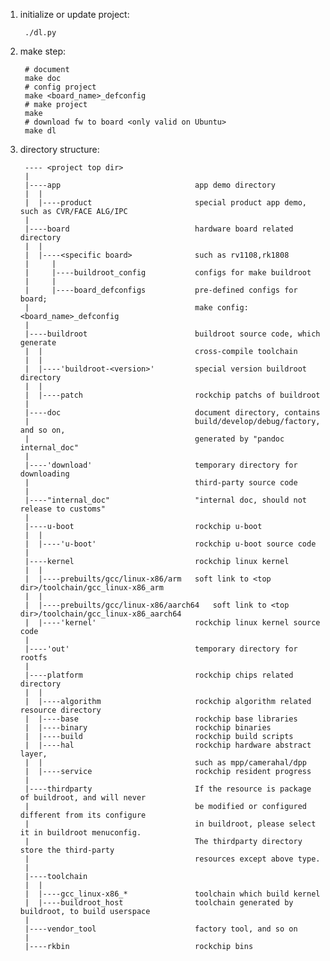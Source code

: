 <!-- rv linux-base sdk, github readme -->

1. initialize or update project:

		./dl.py

2. make step:

		# document
		make doc
		# config project
		make <board_name>_defconfig
		# make project
		make
		# download fw to board <only valid on Ubuntu>
		make dl

3. directory structure:

		---- <project top dir>
		|
		|----app                              app demo directory
		|  |
		|  |----product                       special product app demo, such as CVR/FACE ALG/IPC
		|
		|----board                            hardware board related directory
		|  |
		|  |----<specific board>              such as rv1108,rk1808
		|     |
		|     |----buildroot_config           configs for make buildroot
		|     |
		|     |----board_defconfigs           pre-defined configs for board;
		|                                     make config: <board_name>_defconfig
		|
		|----buildroot                        buildroot source code, which generate
		|  |                                  cross-compile toolchain
		|  |
		|  |----'buildroot-<version>'         special version buildroot directory
		|  |
		|  |----patch                         rockchip patchs of buildroot
		|
		|----doc                              document directory, contains
		|                                     build/develop/debug/factory, and so on,
		|                                     generated by "pandoc internal_doc"
		|
		|----'download'                       temporary directory for downloading
		|                                     third-party source code
		|
		|----"internal_doc"                   "internal doc, should not release to customs"
		|
		|----u-boot                           rockchip u-boot
		|  |
		|  |----'u-boot'                      rockchip u-boot source code
		|
		|----kernel                           rockchip linux kernel
		|  |
		|  |----prebuilts/gcc/linux-x86/arm   soft link to <top dir>/toolchain/gcc_linux-x86_arm
		|  |
		|  |----prebuilts/gcc/linux-x86/aarch64   soft link to <top dir>/toolchain/gcc_linux-x86_aarch64
		|  |----'kernel'                      rockchip linux kernel source code
		|
		|----'out'                            temporary directory for rootfs
		|
		|----platform                         rockchip chips related directory
		|  |
		|  |----algorithm                     rockchip algorithm related resource directory
		|  |----base                          rockchip base libraries
		|  |----binary                        rockchip binaries
		|  |----build                         rockchip build scripts
		|  |----hal                           rockchip hardware abstract layer,
		|  |                                  such as mpp/camerahal/dpp
		|  |----service                       rockchip resident progress
		|
		|----thirdparty                       If the resource is package of buildroot, and will never
		|                                     be modified or configured different from its configure
		|                                     in buildroot, please select it in buildroot menuconfig.
		|                                     The thirdparty directory store the third-party
		|                                     resources except above type.
		|
		|----toolchain
		|  |
		|  |----gcc_linux-x86_*               toolchain which build kernel
		|  |----buildroot_host                toolchain generated by buildroot, to build userspace
		|
		|----vendor_tool                      factory tool, and so on
		|
		|----rkbin                            rockchip bins
